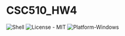# CSC510_HW4

![Shell](https://img.shields.io/badge/Made_With-Shell-blue)
![License - MIT](https://img.shields.io/badge/License-MIT-blue)
![Platform-Windows](https://img.shields.io/badge/Platform-Windows-blue)
